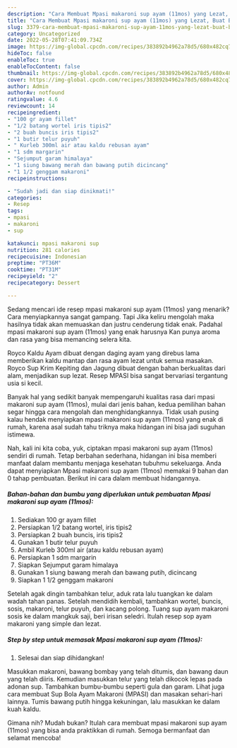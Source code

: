 ```yaml
---
description: "Cara Membuat Mpasi makaroni sup ayam (11mos) yang Lezat, Buat Buka Puasa Enak Banget"
title: "Cara Membuat Mpasi makaroni sup ayam (11mos) yang Lezat, Buat Buka Puasa Enak Banget"
slug: 3379-cara-membuat-mpasi-makaroni-sup-ayam-11mos-yang-lezat-buat-buka-puasa-enak-banget
category: Uncategorized
date: 2022-05-28T07:41:09.734Z
image: https://img-global.cpcdn.com/recipes/383892b4962a78d5/680x482cq70/mpasi-makaroni-sup-ayam-11mos-foto-resep-utama.jpg
hideToc: false
enableToc: true
enableTocContent: false
thumbnail: https://img-global.cpcdn.com/recipes/383892b4962a78d5/680x482cq70/mpasi-makaroni-sup-ayam-11mos-foto-resep-utama.jpg
cover: https://img-global.cpcdn.com/recipes/383892b4962a78d5/680x482cq70/mpasi-makaroni-sup-ayam-11mos-foto-resep-utama.jpg
author: Admin
authorAv: notfound
ratingvalue: 4.6
reviewcount: 14
recipeingredient:
- "100 gr ayam fillet"
- "1/2 batang wortel iris tipis2"
- "2 buah buncis iris tipis2"
- "1 butir telur puyuh"
- " Kurleb 300ml air atau kaldu rebusan ayam"
- "1 sdm margarin"
- "Sejumput garam himalaya"
- "1 siung bawang merah dan bawang putih dicincang"
- "1 1/2 genggam makaroni"
recipeinstructions:

- "Sudah jadi dan siap dinikmati!"
categories:
- Resep
tags:
- mpasi
- makaroni
- sup

katakunci: mpasi makaroni sup 
nutrition: 281 calories
recipecuisine: Indonesian
preptime: "PT36M"
cooktime: "PT31M"
recipeyield: "2"
recipecategory: Dessert

---
```



Sedang mencari ide resep mpasi makaroni sup ayam (11mos) yang menarik? Cara menyiapkannya sangat gampang. Tapi Jika keliru mengolah maka hasilnya tidak akan memuaskan dan justru cenderung tidak enak. Padahal mpasi makaroni sup ayam (11mos) yang enak harusnya Kan punya aroma dan rasa yang bisa memancing selera kita.


Royco Kaldu Ayam dibuat dengan daging ayam yang direbus lama memberikan kaldu mantap dan rasa ayam lezat untuk semua masakan. Royco Sup Krim Kepiting dan Jagung dibuat dengan bahan berkualitas dari alam, menjadikan sup lezat. Resep MPASI bisa sangat bervariasi tergantung usia si kecil.

Banyak hal yang sedikit banyak mempengaruhi kualitas rasa dari mpasi makaroni sup ayam (11mos), mulai dari jenis bahan, kedua pemilihan bahan segar hingga cara mengolah dan menghidangkannya. Tidak usah pusing kalau hendak menyiapkan mpasi makaroni sup ayam (11mos) yang enak di rumah, karena asal sudah tahu triknya maka hidangan ini bisa jadi suguhan istimewa.


Nah, kali ini kita coba, yuk, ciptakan mpasi makaroni sup ayam (11mos) sendiri di rumah. Tetap berbahan sederhana, hidangan ini bisa memberi manfaat dalam membantu menjaga kesehatan tubuhmu sekeluarga. Anda dapat menyiapkan Mpasi makaroni sup ayam (11mos) memakai 9 bahan dan 0 tahap pembuatan. Berikut ini cara dalam membuat hidangannya.

<!--inarticleads1-->

##### Bahan-bahan dan bumbu yang diperlukan untuk pembuatan Mpasi makaroni sup ayam (11mos):

1. Sediakan 100 gr ayam fillet
1. Persiapkan 1/2 batang wortel, iris tipis2
1. Persiapkan 2 buah buncis, iris tipis2
1. Gunakan 1 butir telur puyuh
1. Ambil  Kurleb 300ml air (atau kaldu rebusan ayam)
1. Persiapkan 1 sdm margarin
1. Siapkan Sejumput garam himalaya
1. Gunakan 1 siung bawang merah dan bawang putih, dicincang
1. Siapkan 1 1/2 genggam makaroni


Setelah agak dingin tambahkan telur, aduk rata lalu tuangkan ke dalam wadah tahan panas. Setelah mendidih kembali, tambahkan wortel, buncis, sosis, makaroni, telur puyuh, dan kacang polong. Tuang sup ayam makaroni sosis ke dalam mangkuk saji, beri irisan seledri. Itulah resep sop ayam makaroni yang simple dan lezat. 

<!--inarticleads2-->

##### Step by step untuk memasak Mpasi makaroni sup ayam (11mos):


1. Selesai dan siap dihidangkan!

Masukkan makaroni, bawang bombay yang telah ditumis, dan bawang daun yang telah diiris. Kemudian masukkan telur yang telah dikocok lepas pada adonan sup. Tambahkan bumbu-bumbu seperti gula dan garam. Lihat juga cara membuat Sup Bola Ayam Makaroni (MPASI) dan masakan sehari-hari lainnya. Tumis bawang putih hingga kekuningan, lalu masukkan ke dalam kuah kaldu. 

Gimana nih? Mudah bukan? Itulah cara membuat mpasi makaroni sup ayam (11mos) yang bisa anda praktikkan di rumah. Semoga bermanfaat dan selamat mencoba!
